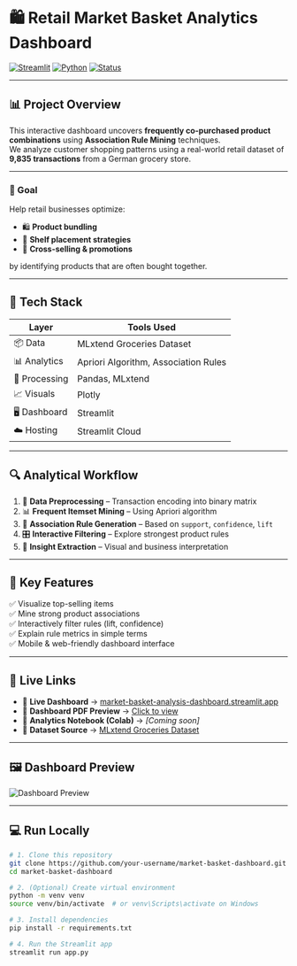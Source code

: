 # 🛍️ Retail Market Basket Analytics Dashboard

[![Streamlit](https://img.shields.io/badge/Built%20with-Streamlit-ff4b4b?logo=streamlit&logoColor=white)](https://streamlit.io)
[![Python](https://img.shields.io/badge/Python-3.10+-blue?logo=python)](https://www.python.org/)
[![Status](https://img.shields.io/badge/Deployment-LIVE-brightgreen?style=flat&logo=streamlit)](https://market-basket-analysis-dashboard-mkjkh2dessyph4qxcb4lr8.streamlit.app/)

---

## 📊 Project Overview

This interactive dashboard uncovers **frequently co-purchased product combinations** using **Association Rule Mining** techniques.  
We analyze customer shopping patterns using a real-world retail dataset of **9,835 transactions** from a German grocery store.

---

### 🎯 Goal

Help retail businesses optimize:
- 🛍️ **Product bundling**  
- 🧠 **Shelf placement strategies**  
- 💸 **Cross-selling & promotions**

by identifying products that are often bought together.

---

## 🧪 Tech Stack

| Layer         | Tools Used                     |
|---------------|--------------------------------|
| 📦 Data        | MLxtend Groceries Dataset      |
| 📊 Analytics   | Apriori Algorithm, Association Rules |
| 🧮 Processing  | Pandas, MLxtend                |
| 📈 Visuals     | Plotly                         |
| 🖥️ Dashboard   | Streamlit                      |
| ☁️ Hosting     | Streamlit Cloud                |

---

## 🔍 Analytical Workflow

1. 🧹 **Data Preprocessing** – Transaction encoding into binary matrix  
2. 📊 **Frequent Itemset Mining** – Using Apriori algorithm  
3. 🤝 **Association Rule Generation** – Based on `support`, `confidence`, `lift`  
4. 🎛️ **Interactive Filtering** – Explore strongest product rules  
5. 💬 **Insight Extraction** – Visual and business interpretation

---

## 📌 Key Features

✅ Visualize top-selling items  
✅ Mine strong product associations  
✅ Interactively filter rules (lift, confidence)  
✅ Explain rule metrics in simple terms  
✅ Mobile & web-friendly dashboard interface

---

## 🔗 Live Links

- 🚀 **Live Dashboard** → [market-basket-analysis-dashboard.streamlit.app](https://market-basket-analysis-dashboard-mkjkh2dessyph4qxcb4lr8.streamlit.app/)
- 📄 **Dashboard PDF Preview** → [Click to view](dashboard_preview.pdf)
- 📓 **Analytics Notebook (Colab)** → *[Coming soon]*  
- 📂 **Dataset Source** → [MLxtend Groceries Dataset](http://rasbt.github.io/mlxtend/user_guide/frequent_patterns/apriori/)

---

## 🖼️ Dashboard Preview

![Dashboard Preview](images/dashboard_preview.png) <!-- optional: add a PNG here -->

---

## 💻 Run Locally

```bash
# 1. Clone this repository
git clone https://github.com/your-username/market-basket-dashboard.git
cd market-basket-dashboard

# 2. (Optional) Create virtual environment
python -m venv venv
source venv/bin/activate  # or venv\Scripts\activate on Windows

# 3. Install dependencies
pip install -r requirements.txt

# 4. Run the Streamlit app
streamlit run app.py
